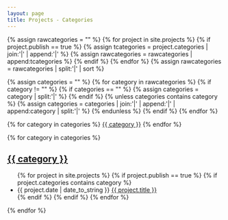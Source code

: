 ```yaml
---
layout: page
title: Projects - Categories
---
```


<!-- https://codinfox.github.io/dev/2015/03/06/use-tags-and-categories-in-your-jekyll-based-github-pages/ -->

{% assign rawcategories = "" %}
{% for project in site.projects %}
{% if project.publish == true %}
{% assign tcategories = project.categories | join:'|' | append:'|' %}
{% assign rawcategories = rawcategories | append:tcategories %}
{% endif %}
{% endfor %}
{% assign rawcategories = rawcategories | split:'|' | sort %}

{% assign categories = "" %}
{% for category in rawcategories %}
{% if category != "" %}
{% if categories == "" %}
{% assign categories = category | split:'|' %}
{% endif %}
{% unless categories contains category %}
{% assign categories = categories | join:'|' | append:'|' | append:category | split:'|' %}
{% endunless %}
{% endif %}
{% endfor %}

<div style="display: inline;">
{% for category in categories %}
<a href="#{{ category | slugify: 'pretty' }}" class="category"><span class="category-content">{{ category }}</span></a>
{% endfor %}
</div>

{% for category in categories %}
<h2 id="{{ category | slugify: 'pretty' }}">
    <a href="#{{ category | slugify: 'pretty' }}" class="post-category">{{ category }}</a>
</h2>
<ul class="category-list">
    {% for project in site.projects %}
    {% if project.publish == true %}
    {% if project.categories contains category %}
    <li>
        <span class="category-date">{{ project.date | date_to_string }}</span>
        <a class="category-title" href="{{ site.baseurl }}{{ project.url }}">
            {{ project.title }}
        </a>
    </li>
    {% endif %}
    {% endif %}
    {% endfor %}
</ul>
{% endfor %}
